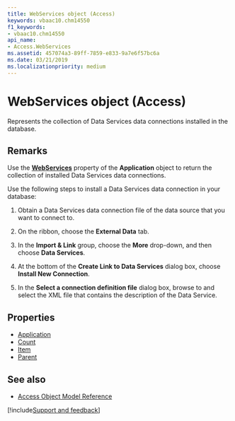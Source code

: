 ```yaml
---
title: WebServices object (Access)
keywords: vbaac10.chm14550
f1_keywords:
- vbaac10.chm14550
api_name:
- Access.WebServices
ms.assetid: 457074a3-89ff-7859-e833-9a7e6f57bc6a
ms.date: 03/21/2019
ms.localizationpriority: medium
---
```



# WebServices object (Access)

Represents the collection of Data Services data connections installed in the database.


## Remarks

Use the **[WebServices](Access.Application.WebServices.md)** property of the **Application** object to return the collection of installed Data Services data connections.

Use the following steps to install a Data Services data connection in your database:

1. Obtain a Data Services data connection file of the data source that you want to connect to.
    
2. On the ribbon, choose the **External Data** tab.
    
3. In the **Import & Link** group, choose the **More** drop-down, and then choose **Data Services**.
    
4. At the bottom of the **Create Link to Data Services** dialog box, choose **Install New Connection**.
    
5. In the **Select a connection definition file** dialog box, browse to and select the XML file that contains the description of the Data Service.
    

## Properties

- [Application](Access.WebServices.Application.md)
- [Count](Access.WebServices.Count.md)
- [Item](Access.WebServices.Item.md)
- [Parent](Access.WebServices.Parent.md)

## See also

- [Access Object Model Reference](overview/Access/object-model.md)


[!include[Support and feedback](~/includes/feedback-boilerplate.md)]
